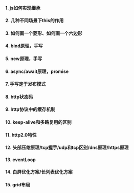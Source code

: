 #### 1. js如何实现继承



#### 2. 几种不同场景下this的作用



#### 3. 如何画一个菱形、如何画一个六边形



#### 4. bind原理，手写



#### 5. new原理，手写



#### 6. async/await原理，promise



#### 7. 手写定于发布模式



#### 8. http状态码



#### 9. http协议中的缓存机制



#### 10. keep-alive和多路复用的区别



#### 11. http2.0特性



#### 12. 头部压缩原理/tcp握手/udp和tcp区别/dns原理/https原理



#### 13. eventLoop



#### 14. 白屏优化方案/长列表优化方案



#### 15. grid布局



